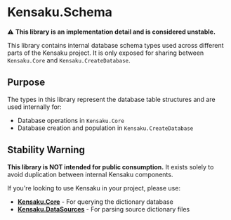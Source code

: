 # Kensaku.Schema

⚠️ **This library is an implementation detail and is considered unstable.**

This library contains internal database schema types used across different parts of the Kensaku project. It is only exposed for sharing between `Kensaku.Core` and `Kensaku.CreateDatabase`.

## Purpose

The types in this library represent the database table structures and are used internally for:
- Database operations in `Kensaku.Core`
- Database creation and population in `Kensaku.CreateDatabase`

## Stability Warning

**This library is NOT intended for public consumption.** It exists solely to avoid duplication between internal Kensaku components.

If you're looking to use Kensaku in your project, please use:
- **[Kensaku.Core](../Kensaku.Core)** - For querying the dictionary database
- **[Kensaku.DataSources](../Kensaku.DataSources)** - For parsing source dictionary files
